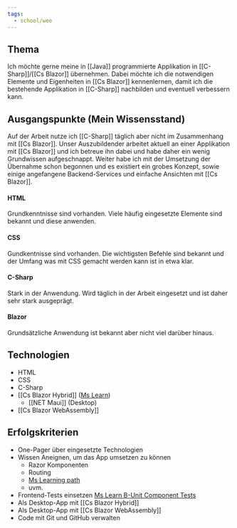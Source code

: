 ```yaml
---
tags:
  - school/wee
---
```


## Thema
Ich möchte gerne meine in [[Java]] programmierte Applikation in [[C-Sharp]]/[[Cs Blazor]] übernehmen. Dabei möchte ich die notwendigen Elemente und Eigenheiten in [[Cs Blazor]] kennenlernen, damit ich die bestehende Applikation in [[C-Sharp]] nachbilden und eventuell verbessern kann.
## Ausgangspunkte (Mein Wissensstand)
Auf der Arbeit nutze ich [[C-Sharp]] täglich aber nicht im Zusammenhang mit [[Cs Blazor]]. Unser Auszubildender arbeitet aktuell an einer Applikation mit [[Cs Blazor]] und ich betreue ihn dabei und habe daher ein wenig Grundwissen aufgeschnappt. 
Weiter habe ich mit der Umsetzung der Übernahme schon begonnen und es existiert ein grobes Konzept, sowie einige angefangene Backend-Services und einfache Ansichten mit [[Cs Blazor]].
#### HTML
Grundkenntnisse sind vorhanden. Viele häufig eingesetzte Elemente sind bekannt und diese anwenden.
#### CSS
Gundkentnisse sind vorhanden. Die wichtigsten Befehle sind bekannt und der Umfang was mit CSS gemacht werden kann ist in etwa klar.
#### C-Sharp
Stark in der Anwendung. Wird täglich in der Arbeit eingesetzt und ist daher sehr stark ausgeprägt.
#### Blazor
Grundsätzliche Anwendung ist bekannt aber nicht viel darüber hinaus.
## Technologien
- HTML
- CSS
- C-Sharp
- [[Cs Blazor Hybrid]] ([Ms Learn](https://learn.microsoft.com/en-us/aspnet/core/blazor/hosting-models?view=aspnetcore-8.0#blazor-hybrid))
	- [[NET Maui]] (Desktop)
- [[Cs Blazor WebAssembly]]
## Erfolgskriterien
- One-Pager über eingesetzte Technologien
- Wissen Aneignen, um das App umsetzen zu können
	- Razor Komponenten
	- Routing
	- [Ms Learning path](https://learn.microsoft.com/en-us/training/paths/build-web-apps-with-blazor/?WT.mc_id=dotnet-35129-website&source=learn)
	- uvm.
- Frontend-Tests einsetzen [Ms Learn B-Unit Component Tests](https://learn.microsoft.com/en-us/aspnet/core/blazor/test?view=aspnetcore-8.0)
- Als Desktop-App mit [[Cs Blazor Hybrid]]
- Als Desktop-App mit [[Cs Blazor WebAssembly]]
- Code mit Git und GitHub verwalten

